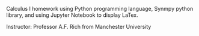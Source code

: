 Calculus I homework using Python programming language, Synmpy python library, and using Jupyter Notebook to display LaTex.

Instructor:  Professor A.F. Rich from Manchester University
